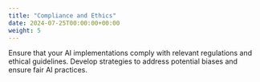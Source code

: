 ```yaml
---
title: "Compliance and Ethics"
date: 2024-07-25T00:00:00+00:00
weight: 5
---
```


Ensure that your AI implementations comply with relevant regulations and ethical guidelines.
Develop strategies to address potential biases and ensure fair AI practices.